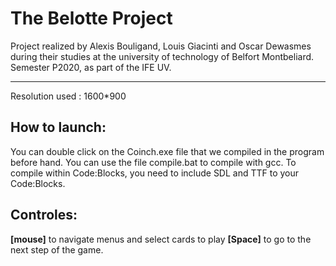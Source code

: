 # The Belotte Project
Project realized by Alexis Bouligand, Louis Giacinti and Oscar Dewasmes during their studies at the university of technology of Belfort Montbeliard. Semester P2020, as part of the IFE UV.
****

Resolution used : 1600*900


## How to launch:
You can double click on the Coinch.exe file that we compiled in the program before hand.
You  can use the file compile.bat to compile with gcc.
To compile within Code:Blocks, you need to include SDL and TTF to your Code:Blocks.


## Controles:
**[mouse]** to navigate menus and select cards to play
**[Space]** to go to the next step of the game.

